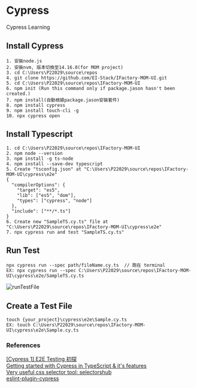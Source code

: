 # Cypress
Cypress Learning

## Install Cypress
```
1. 安裝node.js
2. 安裝nvm, 版本切換至14.16.0(for MOM project)
3. cd C:\Users\P22029\source\repos
4. git clone https://github.com/EI-Stack/IFactory-MOM-UI.git
5. cd C:\Users\P22029\source\repos\IFactory-MOM-UI
6. npm init (Run this command only if package.jason hasn't been created.)
7. npm install(自動根據package.jason安裝套件)
8. npm install cypress
9. npm install touch-cli -g
10. npx cypress open
```
## Install Typescript
```
1. cd C:\Users\P22029\source\repos\IFactory-MOM-UI
2. npm node --version
3. npm install -g ts-node
4. npm install --save-dev typescript
5. Create "tsconfig.json" at "C:\Users\P22029\source\repos\IFactory-MOM-UI\cypress\e2e"
{
  "compilerOptions": {
    "target": "es5",
    "lib": ["es5", "dom"],
    "types": ["cypress", "node"]
  },
  "include": ["**/*.ts"]
}
6. Create new "SampleTS.cy.ts" file at "C:\Users\P22029\source\repos\IFactory-MOM-UI\cypress\e2e"
7. npx cypress run and test "SampleTS.cy.ts"
```

## Run Test
```
npx cypress run --spec path/fileName.cy.ts  // 跑在 terminal
EX: npx cypress run --spec C:\Users\P22029\source\repos\IFactory-MOM-UI\cypress\e2e/SampleTS.cy.ts
```
![runTestFile](https://user-images.githubusercontent.com/96610052/166856299-8827cc9f-35de-4837-b7b4-2160cffa9127.png)


## Create a Test File
```
touch {your_project}\cypress\e2e\Sample.cy.ts
EX: touch C:\Users\P22029\source\repos\IFactory-MOM-UI\cypress\e2e\Sample.cy.ts
```
### References
[[Cypress 1] E2E Testing 初探](https://medium.com/hannah-lin/cypress-e2e-testing-%E5%88%9D%E6%8E%A2-a10eca3c0cf7)</br>
[Getting started with Cypress in TypeScript & it's features](https://www.youtube.com/watch?v=j1YNpo8gG1c)</br>
[Very useful css selector tool: selectorshub](https://selectorshub.com/)</br>
[eslint-plugin-cypress](https://github.com/cypress-io/eslint-plugin-cypress)</br>

